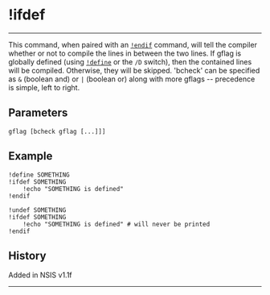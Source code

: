# !ifdef

---

This command, when paired with an [`!endif`][1] command, will tell the compiler whether or not to compile the lines in between the two lines. If gflag is globally defined (using [`!define`][2] or the `/D` switch), then the contained lines will be compiled. Otherwise, they will be skipped. 'bcheck' can be specified as `&` (boolean and) or `|` (boolean or) along with more gflags -- precedence is simple, left to right.

## Parameters

    gflag [bcheck gflag [...]]]

## Example

	!define SOMETHING
	!ifdef SOMETHING
		!echo "SOMETHING is defined"
	!endif

	!undef SOMETHING
	!ifdef SOMETHING
		!echo "SOMETHING is defined" # will never be printed
	!endif

## History

Added in NSIS v1.1f

---

[1]: !endif.md
[2]: !define.md